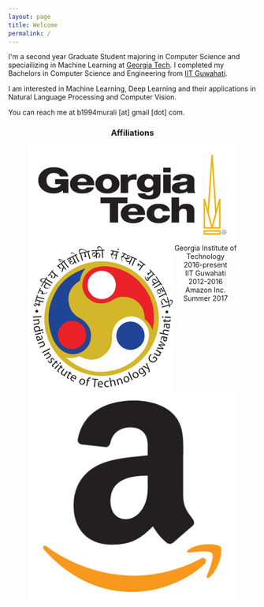 ```yaml
---
layout: page
title: Welcome
permalink: /
---
```


I'm a second year Graduate Student majoring in Computer Science and speciailizing in Machine Learning at [Georgia Tech](https://www.gatech.edu). I completed my Bachelors in Computer Science and Engineering from [IIT Guwahati](https://www.iitg.ac.in).

I am interested in Machine Learning, Deep Learning and their applications in Natural Language Processing and Computer Vision.

You can reach me at b1994murali [at] gmail [dot] com.

<h3 align="center">Affiliations</h3>
<figure align="center" class="affils">
<a href="http://www.gatech.edu/"><img style="float: left;" src="/docs/pictures/gatech.png" style="width: 150px;"/></a>
<a href="http://www.iitg.ac.in/"><img style="float: left;" src="/docs/pictures/iitg.png" style="width: 100px;"/></a>
<a href="https://www.amazon.com/"><img style="float: left;" src="/docs/pictures/amazon.png" style="width: 100px;"/></a>
</figure>
<figure align="center" class="affils">
    <figcaption>Georgia Institute of Technology<br />2016-present</figcaption>
    <figcaption>IIT Guwahati<br />2012-2016</figcaption>
    <figcaption>Amazon Inc.<br />Summer 2017</figcaption>
</figure>